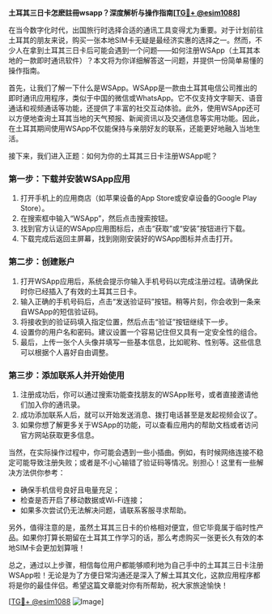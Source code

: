 **土耳其三日卡怎麽註冊wsapp？深度解析与操作指南[[TG💪+ @esim1088](https://t.me/s/esim1088)]**

在当今数字化时代，出国旅行时选择合适的通讯工具变得尤为重要。对于计划前往土耳其的朋友来说，购买一张本地SIM卡无疑是最经济实惠的选择之一。然而，不少人在拿到土耳其三日卡后可能会遇到一个问题——如何注册WSApp（土耳其本地的一款即时通讯软件）？本文将为你详细解答这一问题，并提供一份简单易懂的操作指南。

首先，让我们了解一下什么是WSApp。WSApp是一款由土耳其电信公司推出的即时通讯应用程序，类似于中国的微信或WhatsApp。它不仅支持文字聊天、语音通话和视频通话等功能，还提供了丰富的社交互动体验。此外，使用WSApp还可以方便地查询土耳其当地的天气预报、新闻资讯以及交通信息等实用功能。因此，在土耳其期间使用WSApp不仅能保持与亲朋好友的联系，还能更好地融入当地生活。

接下来，我们进入正题：如何为你的土耳其三日卡注册WSApp呢？

### 第一步：下载并安装WSApp应用

1. 打开手机上的应用商店（如苹果设备的App Store或安卓设备的Google Play Store）。
2. 在搜索框中输入“WSApp”，然后点击搜索按钮。
3. 找到官方认证的WSApp应用图标后，点击“获取”或“安装”按钮进行下载。
4. 下载完成后返回主屏幕，找到刚刚安装好的WSApp图标并点击打开。

### 第二步：创建账户

1. 打开WSApp应用后，系统会提示你输入手机号码以完成注册过程。请确保此时你已经插入了有效的土耳其三日卡。
2. 输入正确的手机号码后，点击“发送验证码”按钮。稍等片刻，你会收到一条来自WSApp的短信验证码。
3. 将接收到的验证码填入指定位置，然后点击“验证”按钮继续下一步。
4. 设置你的用户名和密码。建议设置一个容易记住但又具有一定安全性的组合。
5. 最后，上传一张个人头像并填写一些基本信息，比如昵称、性别等。这些信息可以根据个人喜好自由调整。

### 第三步：添加联系人并开始使用

1. 注册成功后，你可以通过搜索功能查找朋友的WSApp账号，或者直接邀请他们加入你的通讯录。
2. 成功添加联系人后，就可以开始发送消息、拨打电话甚至是发起视频会议了。
3. 如果你想了解更多关于WSApp的功能，可以查看应用内的帮助文档或者访问官方网站获取更多信息。

当然，在实际操作过程中，你可能会遇到一些小插曲。例如，有时候网络连接不稳定可能导致注册失败；或者是不小心输错了验证码等情况。别担心！这里有一些解决方法供你参考：

- 确保手机信号良好且电量充足；
- 检查是否开启了移动数据或Wi-Fi连接；
- 如果多次尝试仍无法解决问题，请联系客服寻求帮助。

另外，值得注意的是，虽然土耳其三日卡的价格相对便宜，但它毕竟属于临时性产品。如果你打算长期留在土耳其工作学习的话，那么考虑购买一张更长久有效的本地SIM卡会更加划算哦！

总之，通过以上步骤，相信每位用户都能够顺利地为自己手中的土耳其三日卡注册WSApp啦！无论是为了方便日常沟通还是深入了解土耳其文化，这款应用程序都将是你的最佳伴侣。希望这篇文章能对你有所帮助，祝大家旅途愉快！

[[TG💪+ @esim1088](https://t.me/s/esim1088) ![Image](https://i.postimg.cc/4NQfJmqS/Snipaste-2025-05-13-00-14-12.png)]